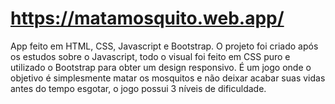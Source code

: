 # https://matamosquito.web.app/ 
 
  App feito em HTML, CSS, Javascript e Bootstrap. O projeto foi criado após os estudos sobre o Javascript, todo o visual foi feito em CSS puro e utilizado o Bootstrap para obter um design responsivo. É um jogo onde o objetivo é simplesmente matar os mosquitos e não deixar acabar suas vidas antes do tempo esgotar, o jogo possui 3 níveis de dificuldade.
